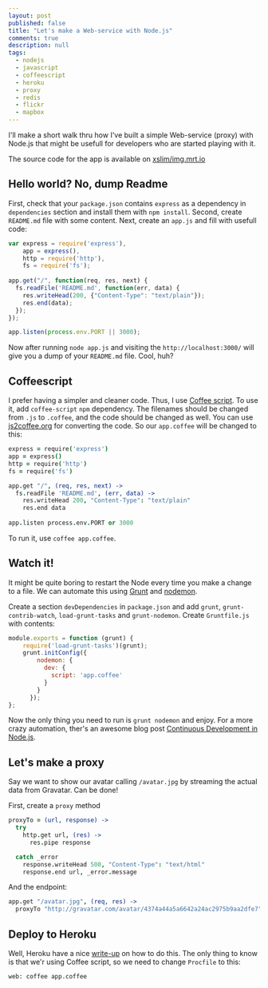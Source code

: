 ```yaml
---
layout: post
published: false
title: "Let's make a Web-service with Node.js"
comments: true
description: null
tags: 
  - nodejs
  - javascript
  - coffeescript
  - heroku
  - proxy
  - redis
  - flickr
  - mapbox
---
```


I'll make a short walk thru how I've built a simple Web-service (proxy) with Node.js that might be usefull for developers who are started playing with it.

The source code for the app is available on [xslim/img.mrt.io](https://github.com/xslim/img.mrt.io)

## Hello world? No, dump Readme

First, check that your `package.json` contains `express` as a dependency in `dependencies` section and install them with `npm install`. Second, create `README.md` file with some content. Next,  create an `app.js` and fill with usefull code:

``` js
var express = require('express'),
    app = express(),
    http = require('http'),
    fs = require('fs');
    
app.get("/", function(req, res, next) {
  fs.readFile('README.md', function(err, data) {
    res.writeHead(200, {"Content-Type": "text/plain"});
    res.end(data);
  });
});

app.listen(process.env.PORT || 3000);
```

Now after running `node app.js` and visiting the `http://localhost:3000/` will give you a dump of your `README.md` file. Cool, huh?

<!-- more -->

## Coffeescript

I prefer having a simpler and cleaner code. Thus, I use [Coffee script](http://coffeescript.org). To use it, add `coffee-script` `npm` dependency. The filenames should be changed from `.js` to `.coffee`, and the code should be changed as well. You can use [js2coffee.org](http://js2coffee.org) for converting the code. So our `app.coffee` will be changed to this:

``` coffee
express = require('express')
app = express()
http = require('http')
fs = require('fs')

app.get "/", (req, res, next) ->
  fs.readFile 'README.md', (err, data) ->
    res.writeHead 200, "Content-Type": "text/plain"
    res.end data
    
app.listen process.env.PORT or 3000
```

To run it, use `coffee app.coffee`.

## Watch it!

It might be quite boring to restart the Node every time you make a change to a file. We can automate this using [Grunt](http://gruntjs.com) and [nodemon](http://nodemon.io).

Create a section `devDependencies` in `package.json` and add `grunt`, `grunt-contrib-watch`, `load-grunt-tasks` and `grunt-nodemon`. Create `Gruntfile.js` with contents:

``` js
module.exports = function (grunt) {
    require('load-grunt-tasks')(grunt);
    grunt.initConfig({
        nodemon: {
          dev: {
            script: 'app.coffee'
          }
        }
      });
};
```

Now the only thing you need to run is `grunt nodemon` and enjoy. For a more crazy automation, ther's an awesome blog post [Continuous Development in Node.js](http://blog.ponyfoo.com/2013/09/26/continuous-development-in-nodejs).

## Let's make a proxy

Say we want to show our avatar calling `/avatar.jpg` by streaming the actual data from Gravatar. Can be done!

First, create a `proxy` method

``` coffee
proxyTo = (url, response) ->
  try
    http.get url, (res) ->
      res.pipe response

  catch _error
    response.writeHead 500, "Content-Type": "text/html"
    response.end url, _error.message
```

And the endpoint:

``` coffee
app.get "/avatar.jpg", (req, res) ->
  proxyTo "http://gravatar.com/avatar/4374a44a5a6642a24ac2975b9aa2dfe7", res
```

## Deploy to Heroku

Well, Heroku have a nice [write-up](https://devcenter.heroku.com/articles/getting-started-with-nodejs) on how to do this. The only thing to know is that we'r using Coffee script, so we need to change `Procfile` to this:

```
web: coffee app.coffee
```